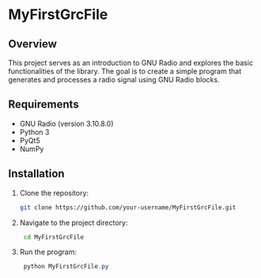 # MyFirstGrcFile

## Overview
This project serves as an introduction to GNU Radio and explores the basic functionalities of the library. The goal is to create a simple program that generates and processes a radio signal using GNU Radio blocks.

## Requirements
- GNU Radio (version 3.10.8.0)
- Python 3
- PyQt5
- NumPy

## Installation
1. Clone the repository:
   ```bash
   git clone https://github.com/your-username/MyFirstGrcFile.git

1. Navigate to the project directory:
   ```bash
    cd MyFirstGrcFile
3. Run the program:
   ```powershell
    python MyFirstGrcFile.py
